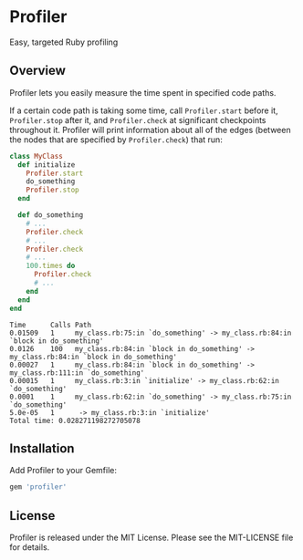 Profiler
========
Easy, targeted Ruby profiling

Overview
--------

Profiler lets you easily measure the time spent in specified code paths.

If a certain code path is taking some time, call `Profiler.start` before it, `Profiler.stop` after it, and `Profiler.check` at significant checkpoints throughout it. Profiler will print information about all of the edges (between the nodes that are specified by `Profiler.check`) that run:

```ruby
class MyClass
  def initialize
    Profiler.start
    do_something
    Profiler.stop
  end

  def do_something
    # ...
    Profiler.check
    # ...
    Profiler.check
    # ...
    100.times do
      Profiler.check
      # ...
    end
  end
end
```

```
Time      Calls Path
0.01509   1     my_class.rb:75:in `do_something' -> my_class.rb:84:in `block in do_something'
0.0126    100   my_class.rb:84:in `block in do_something' -> my_class.rb:84:in `block in do_something'
0.00027   1     my_class.rb:84:in `block in do_something' -> my_class.rb:111:in `do_something'
0.00015   1     my_class.rb:3:in `initialize' -> my_class.rb:62:in `do_something'
0.0001    1     my_class.rb:62:in `do_something' -> my_class.rb:75:in `do_something'
5.0e-05   1      -> my_class.rb:3:in `initialize'
Total time: 0.028271198272705078
```

Installation
------------

Add Profiler to your Gemfile:

```ruby
gem 'profiler'
```

License
-------

Profiler is released under the MIT License. Please see the MIT-LICENSE file for details.
